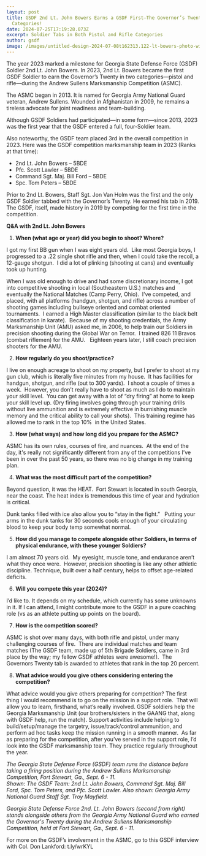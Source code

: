 ```yaml
---
layout: post
title: GSDF 2nd Lt. John Bowers Earns a GSDF First–The Governor’s Twenty in 2
  Categories!
date: 2024-07-25T17:19:28.073Z
excerpt: Soldier Tabs in Both Pistol and Rifle Categories
author: gsdf
image: /images/untitled-design-2024-07-08t162313.122-lt-bowers-photo-with-col-lankford-1-.png
---
```

The year 2023 marked a milestone for Georgia State Defense Force (GSDF) Soldier 2nd Lt.
John Bowers. In 2023, 2nd Lt. Bowers became the first GSDF Soldier to earn the
Governor’s Twenty in two categories—pistol and rifle—during the Andrew Sullens
Marksmanship Competition (ASMC).

The ASMC began in 2013. It is named for Georgia Army National Guard veteran, Andrew
Sullens. Wounded in Afghanistan in 2009, he remains a tireless advocate for joint
readiness and team-building. 

Although GSDF Soldiers had participated—in some form—since 2013, 2023 was the first
year that the GSDF entered a full, four-Soldier team. 

Also noteworthy, the GSDF team placed 3rd in the overall competition in 2023. Here was
the GSDF competition marksmanship team in 2023 (Ranks at that time): 

* 2nd Lt. John Bowers – 5BDE
* Pfc. Scott Lawler – 5BDE
* Command Sgt. Maj. Bill Ford – 5BDE
* Spc. Tom Peters – 5BDE 

Prior to 2nd Lt. Bowers, Staff Sgt. Jon Van Holm was the first and the only GSDF Soldier tabbed with the Governor’s Twenty. He earned his tab in 2019. The GSDF, itself, made history in 2019 by competing for the first time in the competition.

**Q&A with 2nd Lt. John Bowers**

1. **When (what age or year) did you begin to shoot? Where?** 

I got my first BB gun when I was eight years old.  Like most Georgia boys, I progressed to a .22 single shot rifle and then, when I could take the recoil, a 12-gauge shotgun.  I did a lot of plinking (shooting at cans) and eventually took up hunting. 

When I was old enough to drive and had some discretionary income, I got into competitive shooting in local (Southeastern U.S.) matches and eventually the National Matches (Camp Perry, Ohio).  I’ve competed, and placed, with all platforms (handgun, shotgun, and rifle) across a number of shooting games including bullseye oriented and combat oriented tournaments.  I earned a High Master classification (similar to the black belt classification in karate).  Because of my shooting credentials, the Army Marksmanship Unit (AMU) asked me, in 2006, to help train our Soldiers in precision shooting during the Global War on Terror.  I trained 826 11 Bravos (combat riflemen) for the AMU.   Eighteen years later, I still coach precision shooters for the AMU.

2. **How regularly do you shoot/practice?**

I live on enough acreage to shoot on my property, but I prefer to shoot at my gun club, which is literally five minutes from my house.  It has facilities for handgun, shotgun, and rifle (out to 300 yards).  I shoot a couple of times a week.  However, you don’t really have to shoot as much as I do to maintain your skill level.  You can get away with a lot of “dry firing” at home to keep your skill level up. (Dry firing involves going through your training drills without live ammunition and is extremely effective in burnishing muscle memory and the critical ability to call your shots).  This training regime has allowed me to rank in the top 10%  in the United States.

3. **How (what ways) and how long did you prepare for the ASMC?** 

ASMC has its own rules, courses of fire, and nuances.  At the end of the day, it's really not significantly different from any of the competitions I’ve been in over the past 50 years, so there was no big change in my training plan.

4. **What was the most difficult part of the competition?**

Beyond question, it was the HEAT.  Fort Stewart is located in south Georgia, near the coast. The heat index is tremendous this time of year and hydration is critical. 

Dunk tanks filled with ice also allow you to “stay in the fight.”   Putting your arms in the dunk tanks for 30 seconds cools enough of your circulating blood to keep your body temp somewhat normal.

5. **How did you manage to compete alongside other Soldiers, in terms of physical endurance, with these younger Soldiers?**

I am almost 70 years old.  My eyesight, muscle tone, and endurance aren’t what they once were.  However, precision shooting is like any other athletic discipline. Technique, built over a half century, helps to offset age-related deficits.  

6. **Will you compete this year (2024)?**

I’d like to. It depends on my schedule, which currently has some unknowns in it. If I can attend, I might contribute more to the GSDF in a pure coaching role (vs as an athlete putting up points on the board).

7. **How is the competition scored?**

ASMC is shot over many days, with both rifle and pistol, under many challenging courses of fire.  There are individual matches and team matches (The GSDF team, made up of 5th Brigade Soldiers, came in 3rd place by the way; my fellow GSDF athletes were awesome!).  The Governors Twenty tab is awarded to athletes that rank in the top 20 percent.

8. **What advice would you give others considering entering the competition?**

What advice would you give others preparing for competition? The first thing I would recommend is to go on the mission in a support role.  That will allow you to learn, firsthand, what’s really involved. GSDF soldiers help the Georgia Marksmanship Unit (our brothers/sisters in the GAANG that, along with GSDF help, run the match). Support activities include helping to build/setup/manage the
targetry, issue/track/control ammunition, and perform ad hoc tasks keep the mission running in a smooth manner.  As far as preparing for the competition, after you’ve served in the support role, I’d look into the GSDF marksmanship team. They practice regularly throughout the year.


*The Georgia State Defense Force (GSDF) team runs the distance before taking a firing position during the Andrew Sullens Marksmanship Competition, Fort Stewart, Ga., Sept. 6 - 11.*\
*Shown: The GSDF Team: 2nd Lt. John Bowers, Command Sgt. Maj. Bill Ford, Spc. Tom Peters, and Pfc. Scott Lawler. Also shown: Georgia Army National Guard Staff Sgt. Troy Mayfield.*


*Georgia State Defense Force 2nd. Lt. John Bowers (second from right) stands alongside others from the Georgia Army National Guard who earned the Governor's Twenty during the Andrew Sullens Marksmanship Competition, held at Fort Stewart, Ga., Sept. 6 - 11.*

For more on the GSDF’s involvement in the ASMC, go to this GSDF interview with Col.
Don Lankford: t.ly/wrKYL